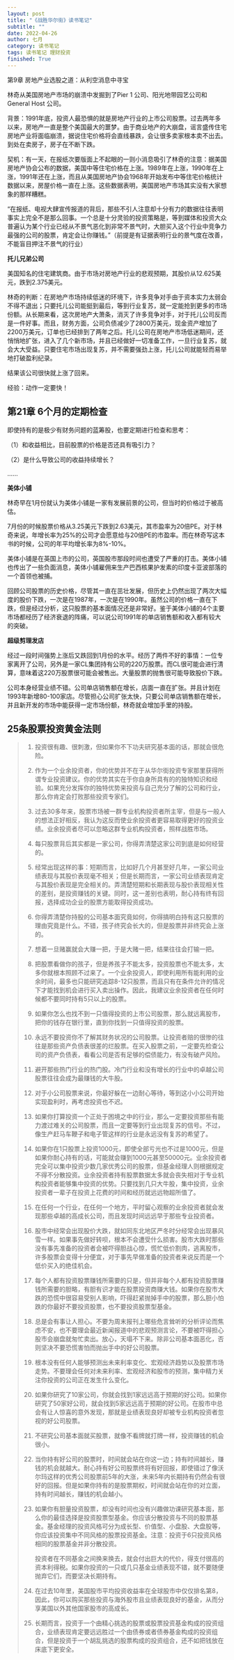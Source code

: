 ```yaml
---
layout: post
title: "《战胜华尔街》读书笔记"
subtitle: ""
date: 2022-04-26
author: 七月
category: 读书笔记
tags: 读书笔记 理财投资
finished: True
---
```




第9章 房地产业选股之道：从利空消息中寻宝

林奇从美国房地产市场的崩溃中发掘到了Pier 1 公司、阳光地带园艺公司和General Host 公司。

背景：1991年底，投资人最恐惧的就是房地产行业的上市公司股票。过去两年多以来，房地产一直是整个美国最大的噩梦。由于商业地产的大崩盘，谣言盛传住宅房地产业将面临崩溃，据说住宅价格将会直线暴跌，会让很多卖家根本卖不出去。到处在卖房子，房子在不断下跌。

契机：有一天，在报纸次要版面上不起眼的一则小消息吸引了林奇的注意：据美国房地产协会公布的数据，美国中等住宅价格在上涨。1989年在上涨，1990年在上涨，1991年还在上涨，而且从美国房地产协会1968年开始发布中等住宅价格统计数据以来，房屋价格一直在上涨。这些数据表明，美国房地产市场其实没有大家想象的那样糟糕。

“在报纸、电视大肆宣传报道的背后，那些不引人注意却十分有力的数据往往表明事实上完全不是那么回事。一个总是十分灵验的投资策略是，等到媒体和投资大众普遍认为某个行业已经从不景气恶化到非常不景气时，大胆买入这个行业中竞争力最强的公司的股票，肯定会让你赚钱。”（前提是有证据表明行业的景气度在改善，不能盲目押注不景气的行业）

**托儿兄弟公司**

美国知名的住宅建筑商。由于市场对房地产行业的悲观预期，其股价从12.625美元，跌到2.375美元。

林奇的判断：在房地产市场持续低迷的环境下，许多竞争对手由于资本实力太弱会不得不退出；只要托儿公司能挺到最后，等到行业复苏，就一定能抢到更多的市场份额。从长期来看，这次房地产大萧条，消灭了许多竞争对手，对于托儿公司反而是一件好事。而且，财务方面，公司负债减少了2800万美元，现金资产增加了2200万美元，订单也已经排到了两年之后。托儿公司在房地产市场低迷期间，还悄悄地扩张，进入了几个新市场，并且已经做好一切准备工作，一旦行业复苏，就会大大受益。只要住宅市场出现复苏，并不需要强劲上涨，托儿公司就能轻而易举地打破盈利纪录。

结果该公司很快就上涨了回来。

经验：动作一定要快！



## 第21章 6个月的定期检查

即使持有的是极少有财务问题的蓝筹股，也要定期进行检查和思考：

（1）和收益相比，目前股票的价格是否还具有吸引力？

（2）是什么导致公司的收益持续增长？

......

**美体小铺**

林奇早在1月份就认为美体小铺是一家有发展前景的公司，但当时的价格过于被高估。

7月份的时候股票价格从3.25美元下跌到2.63美元，其市盈率为20倍PE。对于林奇来说，年增长率为25%的公司才会愿意给与20倍PE的市盈率。而在林奇写这本书的时候，公司的年平均增长率为8%-10%。

美体小铺是在英国上市的公司，英国股市那段时间也遭受了严重的打击。美体小铺也传出了一些负面消息，美体小铺雇佣来生产巴西核果护发素的印度卡亚波部落的一个首领也被捕。

回顾公司股票的历史价格，尽管其一直在茁壮发展，但历史上仍然出现了两次大幅度的股价下跌，一次是在1987年，一次是在1990年。虽然公司的价格一直在下跌，但是经过分析，这只股票的基本面情况还是非常好。鉴于美体小铺的4个主要市场都经历了经济衰退的阵痛，可以说公司1991年的单店销售额和收入都有较大的突破。

**超级剪理发店**

经过一段时间强势上涨后又跌回到1月份的水平。经历了两件不好的事情：一位专家离开了公司，另外是一家CL集团持有公司的220万股票。而CL很可能会进行清算，意味着这220万股票很可能会被售出。大量股票的抛售很可能导致股价下跌。

公司本身经营业绩不错。公司单店销售额在增长，店面一直在扩张。并且计划在1993年新增80-100家店。尽管担心公司扩张太快，只要公司单店销售额在增长，并且新开发的市场中能获得一定市场份额，林奇就会增加手里的持股。

## 25条股票投资黄金法则

> 1. 投资很有趣、很刺激，但如果你不下功夫研究基本面的话，那就会很危险。
>
> 2. 作为一个业余投资者，你的优势并不在于从华尔街投资专家那里获得所谓专业投资建议。你的优势其实在于你自身所具有的的独特知识和经验。如果充分发挥你的独特优势来投资与自己充分了解的公司和行业，那么你肯定会打败那些投资专家们。
>
> 3. 过去30多年来，股票市场被一群专业机构投资者所主宰，但是与一般人的想法正好相反，我认为这反而使业余投资者更容易取得更好的投资业绩。业余投资者尽可以忽略这群专业机构投资者，照样战胜市场。
>
> 4. 每只股票背后其实都是一家公司，你得弄清楚这家公司到底是如何经营的。
>
> 5. 经常出现这样的事：短期而言，比如好几个月甚至好几年，一家公司业绩表现与其股价表现毫不相关；但是长期而言，一家公司业绩表现肯定与其股价表现是完全相关的。弄清楚短期和长期表现与股价表现相关性的差别，是投资赚钱的关键。同时，这一差别也表明，耐心持有终有回报，选择成功企业的股票方能取得投资成功。
>
> 6. 你得弄清楚你持股的公司基本面究竟如何，你得搞明白持有这只股票的理由究竟是什么。不错，孩子终究会长大的，但是股票并非终究会上涨的。
>
> 7. 想着一旦赌赢就会大赚一把，于是大赌一把，结果往往会打输一把。
>
> 8. 把股票看做你的孩子，但是养孩子不能太多，投资股票也不能太多，太多你就根本照顾不过来了。一个业余投资人，即使利用所有能利用的业余时间，最多也只能研究追踪8-12只股票，而且只有在条件允许的情况下才能找到机会进行买入卖出操作。因此，我建议业余投资者在任何时候都不要同时持有5只以上的股票。
>
> 9. 如果你怎么也找不到一只值得投资的上市公司股票，那么就远离股市，把你的钱存在银行里，直到你找到一只值得投资的股票。
>
> 10. 永远不要投资你不了解其财务状况的公司股票。让投资者赔的很惨的往往是那些资产负债表很差的烂股票。在买入股票之前，一定要先检查公司的资产负债表，看看公司是否有足够的偿债能力，有没有破产风险。
>
> 11. 避开那些热门行业的热门股。冷门行业和没有增长的行业中的卓越公司股票往往会成为最赚钱的大牛股。
>
> 12. 对于小公司股票来说，你最好躲在一边耐心等待，等到这小小公司开始实现盈利时，再考虑投资也不迟。
>
> 13. 如果你打算投资一个正处于困境之中的行业，那么一定要投资那些有能力渡过难关的公司股票，而且一定要等到行业出现复苏的信号。不过，像生产赶马车鞭子和电子管这样的行业是永远没有复苏的希望了。
>
> 14. 如果你在1只股票上投资1000元，即使全部亏光也不过是1000元，但是如果你耐心持有的话，可能就会赚到1000元甚至50000元。业余投资者完全可以集中投资少数几家优秀公司的股票，但基金经理人则根据规定不得不分散投资。业余投资者持有股票数据太多就会丧失相对于专业机构投资者能够集中投资的优势。只要找到几只大牛股，集中投资，业余投资者一辈子在投资上花费的时间和经历就远远物超所值了。
>
> 15. 在任何一个行业，在任何一个地方，平时留心观察的业余投资者就会发现那些卓越的高成长公司，而且发现时间远远早于那些专业投资者。
>
> 16. 股市中经常会出现股价大跌，就如同东北地区严冬时分经常会出现暴风雪一样。如果事先做好转呗，根本不会遭受什么损害。股市大跌时那些没有事先准备的投资者会被吓得胆战心惊，慌忙低价割肉，逃离股市，许多股票会变得十分便宜，对于事先早做准备的投资者来说反而是一个低价买入的绝佳机会。
>
> 17. 每个人都有投资股票赚钱所需要的只是，但并非每个人都有投资股票赚钱所需要的胆略，有胆有识才能在股票投资商赚大钱。如果你在股市大跌的恐慌中很容易受别人影响，吓得赶紧抛掉手中的股票，那么胆小怕跌的你最好不要投资股票，也不要投资股票型基金。
>
> 18. 总是会有事让人担心。不要为周末报刊上哪些危言耸听的分析评论而焦虑不安，也不要理会最近新闻报道中的悲观预测言论，不要被吓得担心股市会崩盘就匆忙卖出。放心，天塌不下来。除非公司基本面恶化，否则坚决不要恐慌害怕而抛出手中的好公司股票。
>
> 19. 根本没有任何人能够预测出未来利率变化、宏观经济趋势以及股票市场走势。不要理会任何对未来利率、宏观经济和股市的预测，集中精力关注你投资的公司正在发生什么变化。
>
> 20. 如果你研究了10家公司，你就会找到1家远远高于预期的好公司。如果你研究了50家好公司，就会找到5家远远高于预期的好公司。在股市中总会有让人惊喜的意外发现，那就是业绩表现良好却被专业机构投资者忽视的好公司股票。
>
> 21. 不研究公司基本面就买股票，就像不看牌就打牌一样，投资赚钱的机会很小。
>
> 22. 当你持有好公司的股票时，时间就会站在你这一边；持有时间越长，赚钱的机会就越大。耐心持有好公司股票终将有好回报，即使错过了像沃尔玛这样的优秀公司股票前5年的大涨，未来5年内长期持有仍然会有很好的回报。但是如果你持有的是股票期权，时间就会站在你的对立面，持有时间越长，赚钱的机会越小。
>
> 23. 如果你有胆量投资股票，却没有时间也没有兴趣做功课研究基本面，那么你的最佳选择是投资股票型基金。你应该分散投资与不同的股票基金。基金经理的投资风格可分为成长型、价值型、小盘股、大盘股等，你应该投资集中不同风格的股票投资基金。注意：投资于6只投资风格相同的股票基金并非分散投资。
>
>     投资者在不同基金之间换来换去，就会付出巨大的代价，得支付很高的资本利得税。如果你投资的一只或几只基金业绩表现不错，就不要随便抛弃它们，而要坚决长期持有。
>
> 24. 在过去10年里，美国股市平均投资收益率在全球股市中仅仅排名第8，因此，你可以购买那些投资与海外股市且业绩表现良好的基金，从而分享美国以外其他国家股市的高成长。
> 25. 长期而言，投资于一个由精心挑选的股票或股票投资基金构成的投资组合，业绩表现肯定要远远胜过一个由债券或者债券基金构成的投资组合，但是投资于一个胡乱挑选的股票构成的投资组合，还不如把钱放在床底下更安全。

